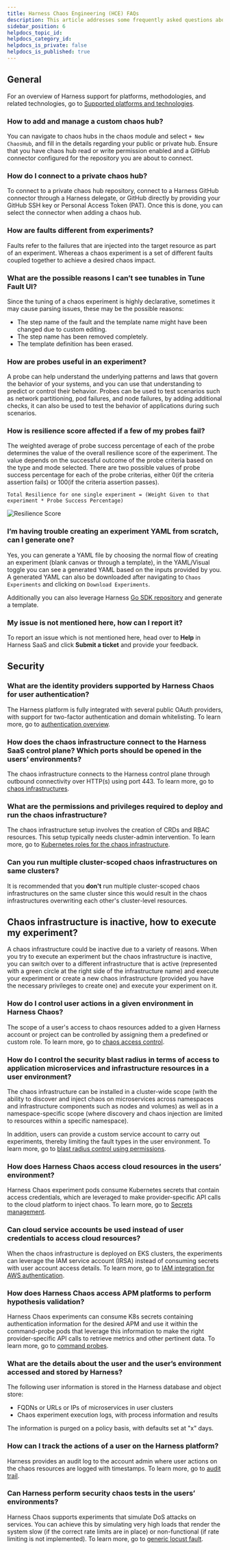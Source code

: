 ```yaml
---
title: Harness Chaos Engineering (HCE) FAQs
description: This article addresses some frequently asked questions about Harness Chaos Engineering.
sidebar_position: 6
helpdocs_topic_id:
helpdocs_category_id:
helpdocs_is_private: false
helpdocs_is_published: true
---
```


## General

For an overview of Harness support for platforms, methodologies, and related technologies, go to [Supported platforms and technologies](/docs/chaos-engineering/get-started/supported-platforms-and-technologies.md).

### How to add and manage a custom chaos hub?

You can navigate to chaos hubs in the chaos module and select `+ New ChaosHub`, and fill in the details regarding your public or private hub. Ensure that you have chaos hub read or write permission enabled and a GitHub connector configured for the repository you are about to connect.

### How do I connect to a private chaos hub?

To connect to a private chaos hub repository, connect to a Harness GitHub connector through a Harness delegate, or GitHub directly by providing your GitHub SSH key or Personal Access Token (PAT). Once this is done, you can select the connector when adding a chaos hub.

### How are faults different from experiments?

Faults refer to the failures that are injected into the target resource as part of an experiment. Whereas a chaos experiment is a set of different faults coupled together to achieve a desired chaos impact.

### What are the possible reasons I can’t see tunables in **Tune Fault** UI?

Since the tuning of a chaos experiment is highly declarative, sometimes it may cause parsing issues, these may be the possible reasons:

- The step name of the fault and the template name might have been changed due to custom editing.
- The step name has been removed completely.
- The template definition has been erased.

### How are probes useful in an experiment?

A probe can help understand the underlying patterns and laws that govern the behavior of your systems, and you can use that understanding to predict or control their behavior. Probes can be used to test scenarios such as network partitioning, pod failures, and node failures, by adding additional checks, it can also be used to test the behavior of applications during such scenarios.

### How is resilience score affected if a few of my probes fail?

The weighted average of probe success percentage of each of the probe determines the value of the overall resilience score of the experiment. The value depends on the successful outcome of the probe criteria based on the type and mode selected. There are two possible values of probe success percentage for each of the probe criterias, either 0(if the criteria assertion fails) or 100(if the criteria assertion passes).

```vim
Total Resilience for one single experiment = (Weight Given to that experiment * Probe Success Percentage)
```

![Resilience Score](./static/chaos-engineering-faq-resilience-score.png)

### I’m having trouble creating an experiment YAML from scratch, can I generate one?

Yes, you can generate a YAML file by choosing the normal flow of creating an experiment (blank canvas or through a template), in the YAML/Visual toggle you can see a generated YAML based on the inputs provided by you. A generated YAML can also be downloaded after navigating to `Chaos Experiments` and clicking on `Download Experiments`.

Additionally you can also leverage Harness [Go SDK repository](https://github.com/harness/harness-go-sdk) and generate a template.
### My issue is not mentioned here, how can I report it?

To report an issue which is not mentioned here, head over to **Help** in Harness SaaS and click **Submit a ticket** and provide your feedback.

## Security

### What are the identity providers supported by Harness Chaos for user authentication? 

The Harness platform is fully integrated with several public OAuth providers, with support for two-factor authentication and domain whitelisting. 
To learn more, go to [authentication overview](../platform/authentication/authentication-overview.md). 

### How does the chaos infrastructure connect to the Harness SaaS control plane? Which ports should be opened in the users’ environments?

The chaos infrastructure connects to the Harness control plane through outbound connectivity over HTTP(s) using port 443. To learn more, go to [chaos infrastructures](/docs/chaos-engineering/chaos-infrastructure/connect-chaos-infrastructures.md). 

### What are the permissions and privileges required to deploy and run the chaos infrastructure?

The chaos infrastructure setup involves the creation of CRDs and RBAC resources. This setup typically needs cluster-admin intervention. To learn more, go to [Kubernetes roles for the chaos infrastructure](/docs/chaos-engineering/technical-reference/security/introduction#kubernetes-roles-for-chaos-infrastructure).

### Can you run multiple cluster-scoped chaos infrastructures on same clusters?

It is recommended that you **don't** run multiple cluster-scoped chaos infrastructures on the same cluster since this would result in the chaos infrastructures overwriting each other's cluster-level resources.

## Chaos infrastructure is inactive, how to execute my experiment?

A chaos infrastructure could be inactive due to a variety of reasons. When you try to execute an experiment but the chaos infrastructure is inactive, you can switch over to a different infrastructure that is active (represented with a green circle at the right side of the infrastructure name) and execute your experiment or create a new chaos infrastructure (provided you have the necessary privileges to create one) and execute your experiment on it.

### How do I control user actions in a given environment in Harness Chaos?

The scope of a user's access to chaos resources added to a given Harness account or project can be controlled by assigning them a predefined or custom role. To learn more, go to [chaos access control](/docs/chaos-engineering/technical-reference/security/introduction#user-authorization-and-role-based-access-control).

### How do I control the security blast radius in terms of access to application microservices and infrastructure resources in a user environment? 

The chaos infrastructure can be installed in a cluster-wide scope (with the ability to discover and inject chaos on microservices across namespaces and infrastructure components such as nodes and volumes) as well as in a namespace-specific scope (where discovery and chaos injection are limited to resources within a specific namespace).

In addition, users can provide a custom service account to carry out experiments, thereby limiting the fault types in the user environment. To learn more, go to [blast radius control using permissions](/docs/chaos-engineering/technical-reference/security/introduction#blast-radius-control-using-permissions). 

### How does Harness Chaos access cloud resources in the users’ environment?

Harness Chaos experiment pods consume Kubernetes secrets that contain access credentials, which are leveraged to make provider-specific API calls to the cloud platform to inject chaos. To learn more, go to [Secrets management](/docs/chaos-engineering/technical-reference/security/introduction#secrets-management).

### Can cloud service accounts be used instead of user credentials to access cloud resources? 

When the chaos infrastructure is deployed on EKS clusters, the experiments can leverage the IAM service account (IRSA) instead of consuming secrets with user account access details. To learn more, go to [IAM integration for AWS authentication](/docs/chaos-engineering/technical-reference/chaos-faults/aws/aws-iam-integration).

### How does Harness Chaos access APM platforms to perform hypothesis validation? 

Harness Chaos experiments can consume K8s secrets containing authentication information for the desired APM and use it within the command-probe pods that leverage this information to make the right provider-specific API calls to retrieve metrics and other pertinent data. To learn more, go to [command probes](/docs/chaos-engineering/technical-reference/probes/cmd-probe.md).

### What are the details about the user and the user’s environment accessed and stored by Harness?

The following user information is stored in the Harness database and object store:

- FQDNs or URLs or IPs of microservices in user clusters
- Chaos experiment execution logs, with process information and results

The information is purged on a policy basis, with defaults set at "x" days.

### How can I track the actions of a user on the Harness platform? 

Harness provides an audit log to the account admin where user actions on the chaos resources are logged with timestamps. To learn more, go to [audit trail](/docs/platform/governance/audit-trail/audit-trail.md). 

### Can Harness perform security chaos tests in the users’ environments?

Harness Chaos supports experiments that simulate DoS attacks on services. You can achieve this by simulating very high loads that render the system slow (if the correct rate limits are in place) or non-functional (if rate limiting is not implemented). To learn more, go to [generic locust fault](/docs/chaos-engineering/technical-reference/chaos-faults/load/locust-loadgen.md).
